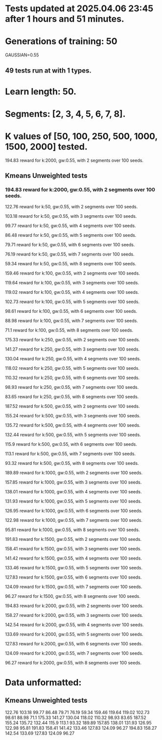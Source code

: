 # Tests updated at 2025.04.06 23:45 after 1 hours and 51 minutes.
# Generations of training: 50
GAUSSIAN=0.55
## 49 tests run at with 1 types.
# Learn length: 50.
# Segments: [2, 3, 4, 5, 6, 7, 8].
# K values of [50, 100, 250, 500, 1000, 1500, 2000] tested.

194.83 reward for k:2000, gw:0.55, with 2 segments over 100 seeds.


## Kmeans Unweighted tests
### 194.83 reward for k:2000, gw:0.55, with 2 segments over 100 seeds.

122.76 reward for k:50, gw:0.55, with 2 segments over 100 seeds.

103.18 reward for k:50, gw:0.55, with 3 segments over 100 seeds.

99.77 reward for k:50, gw:0.55, with 4 segments over 100 seeds.

86.48 reward for k:50, gw:0.55, with 5 segments over 100 seeds.

79.71 reward for k:50, gw:0.55, with 6 segments over 100 seeds.

76.19 reward for k:50, gw:0.55, with 7 segments over 100 seeds.

59.34 reward for k:50, gw:0.55, with 8 segments over 100 seeds.

159.46 reward for k:100, gw:0.55, with 2 segments over 100 seeds.

119.64 reward for k:100, gw:0.55, with 3 segments over 100 seeds.

119.02 reward for k:100, gw:0.55, with 4 segments over 100 seeds.

102.73 reward for k:100, gw:0.55, with 5 segments over 100 seeds.

98.61 reward for k:100, gw:0.55, with 6 segments over 100 seeds.

88.98 reward for k:100, gw:0.55, with 7 segments over 100 seeds.

71.1 reward for k:100, gw:0.55, with 8 segments over 100 seeds.

175.33 reward for k:250, gw:0.55, with 2 segments over 100 seeds.

141.27 reward for k:250, gw:0.55, with 3 segments over 100 seeds.

130.04 reward for k:250, gw:0.55, with 4 segments over 100 seeds.

118.02 reward for k:250, gw:0.55, with 5 segments over 100 seeds.

110.32 reward for k:250, gw:0.55, with 6 segments over 100 seeds.

98.93 reward for k:250, gw:0.55, with 7 segments over 100 seeds.

83.65 reward for k:250, gw:0.55, with 8 segments over 100 seeds.

187.52 reward for k:500, gw:0.55, with 2 segments over 100 seeds.

155.24 reward for k:500, gw:0.55, with 3 segments over 100 seeds.

135.72 reward for k:500, gw:0.55, with 4 segments over 100 seeds.

132.44 reward for k:500, gw:0.55, with 5 segments over 100 seeds.

115.9 reward for k:500, gw:0.55, with 6 segments over 100 seeds.

113.1 reward for k:500, gw:0.55, with 7 segments over 100 seeds.

93.32 reward for k:500, gw:0.55, with 8 segments over 100 seeds.

189.89 reward for k:1000, gw:0.55, with 2 segments over 100 seeds.

157.85 reward for k:1000, gw:0.55, with 3 segments over 100 seeds.

138.01 reward for k:1000, gw:0.55, with 4 segments over 100 seeds.

131.93 reward for k:1000, gw:0.55, with 5 segments over 100 seeds.

126.95 reward for k:1000, gw:0.55, with 6 segments over 100 seeds.

122.98 reward for k:1000, gw:0.55, with 7 segments over 100 seeds.

95.81 reward for k:1000, gw:0.55, with 8 segments over 100 seeds.

191.83 reward for k:1500, gw:0.55, with 2 segments over 100 seeds.

158.41 reward for k:1500, gw:0.55, with 3 segments over 100 seeds.

141.42 reward for k:1500, gw:0.55, with 4 segments over 100 seeds.

133.46 reward for k:1500, gw:0.55, with 5 segments over 100 seeds.

127.83 reward for k:1500, gw:0.55, with 6 segments over 100 seeds.

124.09 reward for k:1500, gw:0.55, with 7 segments over 100 seeds.

96.27 reward for k:1500, gw:0.55, with 8 segments over 100 seeds.

194.83 reward for k:2000, gw:0.55, with 2 segments over 100 seeds.

158.27 reward for k:2000, gw:0.55, with 3 segments over 100 seeds.

142.54 reward for k:2000, gw:0.55, with 4 segments over 100 seeds.

133.69 reward for k:2000, gw:0.55, with 5 segments over 100 seeds.

127.83 reward for k:2000, gw:0.55, with 6 segments over 100 seeds.

124.09 reward for k:2000, gw:0.55, with 7 segments over 100 seeds.

96.27 reward for k:2000, gw:0.55, with 8 segments over 100 seeds.


# Data unformatted:



## Kmeans Unweighted tests
122.76
103.18
99.77
86.48
79.71
76.19
59.34
159.46
119.64
119.02
102.73
98.61
88.98
71.1
175.33
141.27
130.04
118.02
110.32
98.93
83.65
187.52
155.24
135.72
132.44
115.9
113.1
93.32
189.89
157.85
138.01
131.93
126.95
122.98
95.81
191.83
158.41
141.42
133.46
127.83
124.09
96.27
194.83
158.27
142.54
133.69
127.83
124.09
96.27
